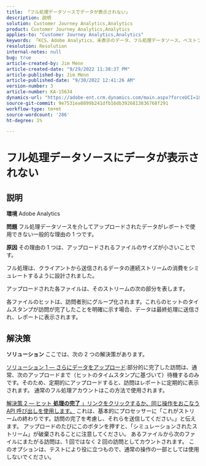 ```yaml
---
title: 「フル処理データソースでデータが表示されない」
description: 説明
solution: Customer Journey Analytics,Analytics
product: Customer Journey Analytics,Analytics
applies-to: "Customer Journey Analytics,Analytics"
keywords: 「KCS、Adobe Analytics、未表示のデータ、フル処理データソース、ベストプラクティス」
resolution: Resolution
internal-notes: null
bug: true
article-created-by: Jim Menn
article-created-date: "9/29/2022 11:38:37 PM"
article-published-by: Jim Menn
article-published-date: "9/30/2022 12:41:26 AM"
version-number: 3
article-number: KA-15634
dynamics-url: "https://adobe-ent.crm.dynamics.com/main.aspx?forceUCI=1&pagetype=entityrecord&etn=knowledgearticle&id=16d995d4-4f40-ed11-9db1-0022480866ad"
source-git-commit: 9e7531ea0899b241dfb16db3926813836768f291
workflow-type: tm+mt
source-wordcount: '286'
ht-degree: 1%

---
```


# フル処理データソースにデータが表示されない

## 説明


<b>環境</b>
Adobe Analytics

<b>問題</b>
フル処理データソースを介してアップロードされたデータがレポートで使用できない一般的な理由の 1 つです。

<b>原因</b>
その理由の 1 つは、アップロードされるファイルのサイズが小さいことです。

フル処理は、クライアントから送信されるデータの連続ストリームの消費をシミュレートするように設計されました。

アップロードされた各ファイルは、そのストリームの次の部分を表します。

各ファイルのヒットは、訪問者別にグループ化されます。これらのヒットのタイムスタンプが訪問が完了したことを明確に示す場合、データは最終処理に送信され、レポートに表示されます。


## 解決策


<b>ソリューション</b>
ここでは、次の 2 つの解決策があります。

<u>ソリューション 1 — さらにデータをアップロード</u>:部分的に完了した訪問は、通常、次のアップロードまで（ヒットのタイムスタンプに基づいて）待機するのみです。そのため、定期的にアップロードすると、訪問はレポートに定期的に表示されます。
通常のフル処理アカウントはこの方法で使用されます。

<u>解決策 2 — ヒット <b>処理の完了</b> 」リンクをクリックするか、同じ操作をおこなう API 呼び出しを使用します。</u>
これは、基本的にプロセッサーに「これがストリームの終わりです。訪問の完了を考慮し、それらを送信してください。」と伝えます。
アップロードのたびにこのボタンを押すと、「シミュレーションされたストリーム」が破棄されることに注意してください。
あるファイルから次のファイルにまたがる訪問は、1 回ではなく 2 回の訪問としてカウントされます。
このオプションは、テストにより役に立つもので、通常の操作の一部としては使用しないでください。

